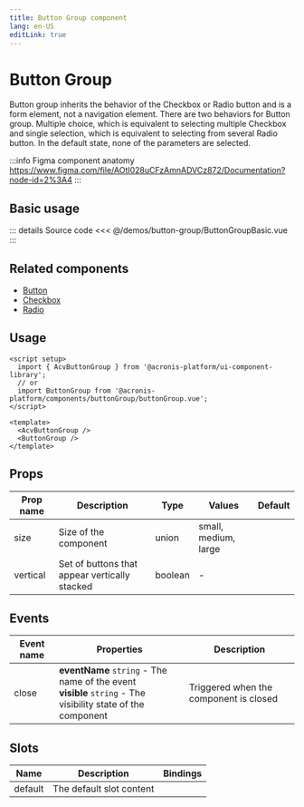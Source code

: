 ```yaml
---
title: Button Group component
lang: en-US
editLink: true
---
```


# Button Group

Button group inherits the behavior of the Checkbox or Radio button and is a form element, not a navigation element.
There are two behaviors for Button group.
Multiple choice, which is equivalent to selecting multiple Checkbox and single selection, which is equivalent to selecting from several Radio button.
In the default state, none of the parameters are selected.

:::info Figma component anatomy
https://www.figma.com/file/AOtI028uCFzAmnADVCz872/Documentation?node-id=2%3A4
:::

## Basic usage

<ButtonGroupBasic />

::: details Source code
<<< @/demos/button-group/ButtonGroupBasic.vue
:::

## Related components

- [Button](/components/button/button.doc)
- [Checkbox](/components/checkbox/checkbox.doc)
- [Radio](/components/radio/radio.doc)

## Usage

```vue
<script setup>
  import { AcvButtonGroup } from '@acronis-platform/ui-component-library';
  // or
  import ButtonGroup from '@acronis-platform/components/buttonGroup/buttonGroup.vue';
</script>

<template>
  <AcvButtonGroup />
  <ButtonGroup />
</template>
```

## Props

| Prop name | Description                                   | Type    | Values               | Default |
| --------- | --------------------------------------------- | ------- | -------------------- | ------- |
| size      | Size of the component                         | union   | small, medium, large |         |
| vertical  | Set of buttons that appear vertically stacked | boolean | -                    |         |

## Events

| Event name | Properties                                                                                                      | Description                            |
| ---------- | --------------------------------------------------------------------------------------------------------------- | -------------------------------------- |
| close      | **eventName** `string` - The name of the event<br/>**visible** `string` - The visibility state of the component | Triggered when the component is closed |

## Slots

| Name    | Description              | Bindings |
| ------- | ------------------------ | -------- |
| default | The default slot content |          |
